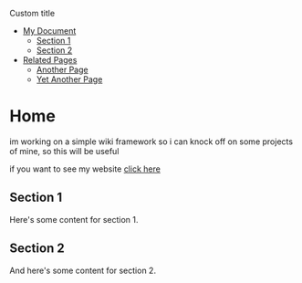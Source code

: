 <!-- Favicon: https://pingey.neocities.org/jinx.jpg -->
<!-- Title -->
Custom title
<!-- Table of Contents -->
- [My Document](#my-document)
  - [Section 1](#section-1)
  - [Section 2](#section-2)
- [Related Pages](#related-pages)
  - [Another Page](another-page.md)
  - [Yet Another Page](yet-another-page.md)

<!-- Document Content -->
# Home

im working on a simple wiki framework so i can knock off on some projects of mine, so this will be useful

if you want to see my website [click here](/)

## Section 1

Here's some content for section 1.

## Section 2

And here's some content for section 2.
